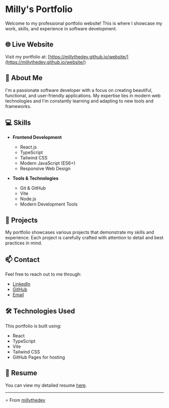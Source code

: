 # Milly's Portfolio

Welcome to my professional portfolio website! This is where I showcase my work, skills, and experience in software development.

## 🌐 Live Website

Visit my portfolio at: [https://millythedev.github.io/website/](https://millythedev.github.io/website/)

## 🚀 About Me

I'm a passionate software developer with a focus on creating beautiful, functional, and user-friendly applications. My expertise lies in modern web technologies and I'm constantly learning and adapting to new tools and frameworks.

## 💻 Skills

- **Frontend Development**
  - React.js
  - TypeScript
  - Tailwind CSS
  - Modern JavaScript (ES6+)
  - Responsive Web Design

- **Tools & Technologies**
  - Git & GitHub
  - Vite
  - Node.js
  - Modern Development Tools

## 🎯 Projects

My portfolio showcases various projects that demonstrate my skills and experience. Each project is carefully crafted with attention to detail and best practices in mind.

## 📫 Contact

Feel free to reach out to me through:
- [LinkedIn](https://www.linkedin.com/in/your-linkedin)
- [GitHub](https://github.com/millythedev)
- [Email](mailto:your.email@example.com)

## 🛠️ Technologies Used

This portfolio is built using:
- React
- TypeScript
- Vite
- Tailwind CSS
- GitHub Pages for hosting

## 📄 Resume

You can view my detailed resume [here](link-to-your-resume).

---

⭐️ From [millythedev](https://github.com/millythedev)
